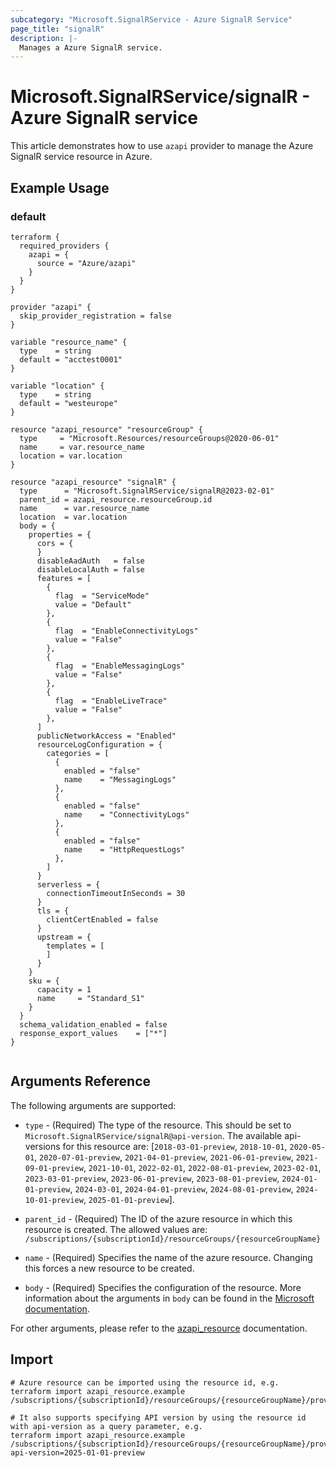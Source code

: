 ```yaml
---
subcategory: "Microsoft.SignalRService - Azure SignalR Service"
page_title: "signalR"
description: |-
  Manages a Azure SignalR service.
---
```


# Microsoft.SignalRService/signalR - Azure SignalR service

This article demonstrates how to use `azapi` provider to manage the Azure SignalR service resource in Azure.



## Example Usage

### default

```hcl
terraform {
  required_providers {
    azapi = {
      source = "Azure/azapi"
    }
  }
}

provider "azapi" {
  skip_provider_registration = false
}

variable "resource_name" {
  type    = string
  default = "acctest0001"
}

variable "location" {
  type    = string
  default = "westeurope"
}

resource "azapi_resource" "resourceGroup" {
  type     = "Microsoft.Resources/resourceGroups@2020-06-01"
  name     = var.resource_name
  location = var.location
}

resource "azapi_resource" "signalR" {
  type      = "Microsoft.SignalRService/signalR@2023-02-01"
  parent_id = azapi_resource.resourceGroup.id
  name      = var.resource_name
  location  = var.location
  body = {
    properties = {
      cors = {
      }
      disableAadAuth   = false
      disableLocalAuth = false
      features = [
        {
          flag  = "ServiceMode"
          value = "Default"
        },
        {
          flag  = "EnableConnectivityLogs"
          value = "False"
        },
        {
          flag  = "EnableMessagingLogs"
          value = "False"
        },
        {
          flag  = "EnableLiveTrace"
          value = "False"
        },
      ]
      publicNetworkAccess = "Enabled"
      resourceLogConfiguration = {
        categories = [
          {
            enabled = "false"
            name    = "MessagingLogs"
          },
          {
            enabled = "false"
            name    = "ConnectivityLogs"
          },
          {
            enabled = "false"
            name    = "HttpRequestLogs"
          },
        ]
      }
      serverless = {
        connectionTimeoutInSeconds = 30
      }
      tls = {
        clientCertEnabled = false
      }
      upstream = {
        templates = [
        ]
      }
    }
    sku = {
      capacity = 1
      name     = "Standard_S1"
    }
  }
  schema_validation_enabled = false
  response_export_values    = ["*"]
}


```



## Arguments Reference

The following arguments are supported:

* `type` - (Required) The type of the resource. This should be set to `Microsoft.SignalRService/signalR@api-version`. The available api-versions for this resource are: [`2018-03-01-preview`, `2018-10-01`, `2020-05-01`, `2020-07-01-preview`, `2021-04-01-preview`, `2021-06-01-preview`, `2021-09-01-preview`, `2021-10-01`, `2022-02-01`, `2022-08-01-preview`, `2023-02-01`, `2023-03-01-preview`, `2023-06-01-preview`, `2023-08-01-preview`, `2024-01-01-preview`, `2024-03-01`, `2024-04-01-preview`, `2024-08-01-preview`, `2024-10-01-preview`, `2025-01-01-preview`].

* `parent_id` - (Required) The ID of the azure resource in which this resource is created. The allowed values are:  
  `/subscriptions/{subscriptionId}/resourceGroups/{resourceGroupName}`

* `name` - (Required) Specifies the name of the azure resource. Changing this forces a new resource to be created.

* `body` - (Required) Specifies the configuration of the resource. More information about the arguments in `body` can be found in the [Microsoft documentation](https://learn.microsoft.com/en-us/azure/templates/Microsoft.SignalRService/signalR?pivots=deployment-language-terraform).

For other arguments, please refer to the [azapi_resource](https://registry.terraform.io/providers/Azure/azapi/latest/docs/resources/resource) documentation.

## Import

 ```shell
 # Azure resource can be imported using the resource id, e.g.
 terraform import azapi_resource.example /subscriptions/{subscriptionId}/resourceGroups/{resourceGroupName}/providers/Microsoft.SignalRService/signalR/{resourceName}
 
 # It also supports specifying API version by using the resource id with api-version as a query parameter, e.g.
 terraform import azapi_resource.example /subscriptions/{subscriptionId}/resourceGroups/{resourceGroupName}/providers/Microsoft.SignalRService/signalR/{resourceName}?api-version=2025-01-01-preview
 ```
